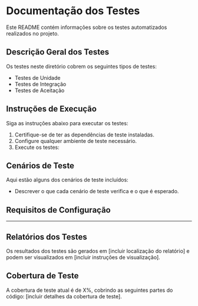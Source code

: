 # Documentação dos Testes

Este README contém informações sobre os testes automatizados realizados no projeto.

## Descrição Geral dos Testes

Os testes neste diretório cobrem os seguintes tipos de testes:

- Testes de Unidade
- Testes de Integração
- Testes de Aceitação

## Instruções de Execução

Siga as instruções abaixo para executar os testes:

1. Certifique-se de ter as dependências de teste instaladas.
2. Configure qualquer ambiente de teste necessário.
3. Execute os testes:


## Cenários de Teste

Aqui estão alguns dos cenários de teste incluídos:

- Descrever o que cada cenário de teste verifica e o que é esperado.

## Requisitos de Configuração

----------------------------------

## Relatórios dos Testes

Os resultados dos testes são gerados em [incluir localização do relatório] e podem ser visualizados em [incluir instruções de visualização].

## Cobertura de Teste

A cobertura de teste atual é de X%, cobrindo as seguintes partes do código: [incluir detalhes da cobertura de teste].





